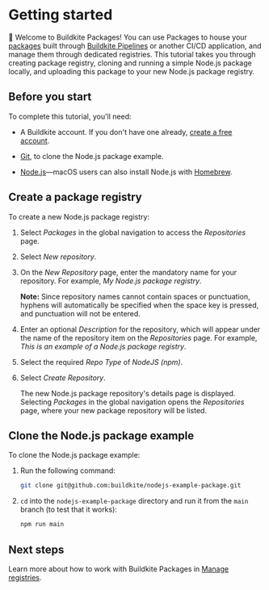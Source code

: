 # Getting started

👋 Welcome to Buildkite Packages! You can use Packages to house your [packages](/docs/packages#package-creation-tools) built through [Buildkite Pipelines](/docs/pipelines) or another CI/CD application, and manage them through dedicated registries. This tutorial takes you through creating package registry, cloning and running a simple Node.js package locally, and uploading this package to your new Node.js package registry.

## Before you start

To complete this tutorial, you'll need:

- A Buildkite account. If you don't have one already, <a href="<%= url_helpers.signup_path %>">create a free account</a>.

- [Git](https://git-scm.com/downloads), to clone the Node.js package example.

- [Node.js](https://nodejs.org/en/download)—macOS users can also install Node.js with [Homebrew](https://formulae.brew.sh/formula/node).

## Create a package registry

To create a new Node.js package registry:

1. Select _Packages_ in the global navigation to access the _Repositories_ page.
1. Select _New repository_.
1. On the _New Repository_ page, enter the mandatory name for your repository. For example, _My Node.js package registry_.

    **Note:** Since repository names cannot contain spaces or punctuation, hyphens will automatically be specified when the space key is pressed, and punctuation will not be entered.

1. Enter an optional _Description_ for the repository, which will appear under the name of the repository item on the _Repositories_ page. For example, _This is an example of a Node.js package registry_.
1. Select the required _Repo Type_ of _NodeJS (npm)_.
1. Select _Create Repository_.

    The new Node.js package repository's details page is displayed. Selecting _Packages_ in the global navigation opens the _Repositories_ page, where your new package repository will be listed.

## Clone the Node.js package example

To clone the Node.js package example:

1. Run the following command:

    ```bash
    git clone git@github.com:buildkite/nodejs-example-package.git
    ```

1. `cd` into the `nodejs-example-package` directory and run it from the `main` branch (to test that it works):

    ```bash
    npm run main
    ```



## Next steps



Learn more about how to work with Buildkite Packages in [Manage registries](/docs/packages/manage-registries).
